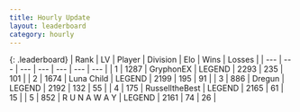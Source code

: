```yaml
---
title: Hourly Update
layout: leaderboard
category: hourly
---
```


{: .leaderboard}
| Rank | LV | Player | Division | Elo | Wins | Losses |
| --- | --- | --- | --- | --- | --- | --- |
| <span data-change="0">1</span> | 1287 | <span title="ID: 315148">GryphonEX</span> | LEGEND | <span data-change="0">2293</span> | <span data-change="0">235</span> | <span data-change="0">101</span> |
| <span data-change="0">2</span> | 1674 | <span title="ID: 164871">Luna Child</span> | LEGEND | <span data-change="0">2199</span> | <span data-change="0">195</span> | <span data-change="0">91</span> |
| <span data-change="0">3</span> | 886 | <span title="ID: 337810">Dregun</span> | LEGEND | <span data-change="0">2192</span> | <span data-change="0">132</span> | <span data-change="0">55</span> |
| <span data-change="0">4</span> | 175 | <span title="ID: 547266">RusselltheBest</span> | LEGEND | <span data-change="0">2165</span> | <span data-change="0">61</span> | <span data-change="0">15</span> |
| <span data-change="0">5</span> | 852 | <span title="ID: 66144">R U N A W A Y</span> | LEGEND | <span data-change="0">2161</span> | <span data-change="0">74</span> | <span data-change="0">26</span> |